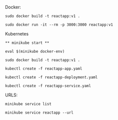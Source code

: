 Docker:

    sudo docker build -t reactapp:v1 .

    sudo docker run -it --rm -p 3000:3000 reactapp:v1


Kubernetes

    ** minikube start **

    eval $(minikube docker-env)

    sudo docker build -t reactapp:v1 .

    kubectl create -f reactapp-app.yaml

    kubectl create -f reactapp-deployment.yaml

    kubectl create -f reactapp-service.yaml

URLS:

    minikube service list

    minikube service reactapp --url
